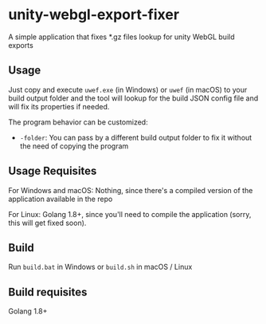# unity-webgl-export-fixer
A simple application that fixes *.gz files lookup for unity WebGL build exports

## Usage

Just copy and execute `uwef.exe` (in Windows) or `uwef` (in macOS) to your build output folder and the tool will lookup for the build JSON config file and will fix its properties if needed.

The program behavior can be customized:
* `-folder`: You can pass by a different build output folder to fix it without the need of copying the program

## Usage Requisites

For Windows and macOS:
Nothing, since there's a compiled version of the application available in the repo

For Linux:
Golang 1.8+, since you'll need to compile the application (sorry, this will get fixed soon).

## Build

Run `build.bat` in Windows or `build.sh` in macOS / Linux

## Build requisites

Golang 1.8+